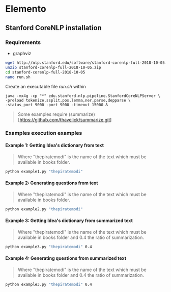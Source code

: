 # Elemento

## Stanford CoreNLP installation

### Requirements
- graphviz

```bash
wget http://nlp.stanford.edu/software/stanford-corenlp-full-2018-10-05.zip
unzip stanford-corenlp-full-2018-10-05.zip
cd stanford-corenlp-full-2018-10-05
nano run.sh
```

Create an executable file _run.sh_ within
```
java -mx4g -cp "*" edu.stanford.nlp.pipeline.StanfordCoreNLPServer \
-preload tokenize,ssplit,pos,lemma,ner,parse,depparse \
-status_port 9000 -port 9000 -timeout 15000 &
```

> Some examples require (summarize)[https://github.com/thavelick/summarize.git]

### Examples execution examples

#### Example 1: Getting Idea's dictionary from text

> Where "thepiratemodi" is the name of the text which must be available in books folder.

```bash
python example1.py "thepiratemodi"
```

#### Example 2: Generating questions from text

> Where "thepiratemodi" is the name of the text which must be available in books folder.

```bash
python example2.py "thepiratemodi"
```

#### Example 3: Getting Idea's dictionary from summarized text

> Where "thepiratemodi" is the name of the text which must be available in books folder and 0.4 the ratio of summarization.

```bash
python example3.py "thepiratemodi" 0.4
```

#### Example 4:  Generating questions from summarized text

> Where "thepiratemodi" is the name of the text which must be available in books folder and 0.4 the ratio of summarization.

```bash
python example3.py "thepiratemodi" 0.4
```
